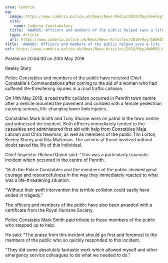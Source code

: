 ```yaml
area: Cumbria
og:
  image: https://www.cumbria.police.uk/News/News-Media/2019/May/KeeleyStoryjpg.jpg
  site:
    name: Cumbria Constabulary
  title: 'AWARDS: Officers and members of the public helped save a life following terrible crash in Penrith'
  type: Article
  url: https://www.cumbria.police.uk/News/News-Articles/2019/May/AWARDS-Officers-and-members-of-the-public-helped-save-a-life-following-terrible-crash-in-Penrith.aspx
title: 'AWARDS: Officers and members of the public helped save a life following terrible crash in Penrith'
url: https://www.cumbria.police.uk/News/News-Articles/2019/May/AWARDS-Officers-and-members-of-the-public-helped-save-a-life-following-terrible-crash-in-Penrith.aspx
```

Posted on 20:56:00 on 20th May 2019

Keeley Story

Police Constables and members of the public have received Chief Constable's Commendations after coming to the aid of a woman who had suffered life-threatening injuries in a road traffic collision.

On 14th May 2018, a road traffic collision occurred in Penrith town centre after a vehicle mounted the pavement and collided with a female pedestrian causing serious, life-changing lower limb injuries.

Constables Mark Smith and Tony Sharpe were on patrol in the town centre and witnessed the incident. Both officers immediately tended to the casualties and administered first aid with help from Constables Maja Labram and Chris Newman, as well as members of the public Tim Lorton, Keeley Storey and Rita Mallinson. The actions of those involved without doubt saved the life of this individual.

Chief Inspector Richard Quinn said: "This was a particularly traumatic incident which occurred in the centre of Penrith.

"Both the Police Constables and the members of the public showed great courage and resourcefulness in the way they immediately reacted to what was a life-threatening situation.

"Without their swift intervention the terrible collision could easily have ended in tragedy."

The officers and members of the public have also been awarded with a certificate from the Royal Humane Society.

Police Constable Mark Smith paid tribute to those members of the public who stepped up to help.

He said: "The praise from this incident should go first and foremost to the members of the public who so quickly responded to this incident.

"They did some absolutely fantastic work which allowed myself and other emergency service colleagues to do what we needed to do."
